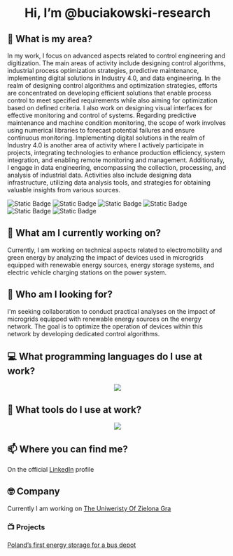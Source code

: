 <h1 align="center">Hi, I’m @buciakowski-research</h1>

## 👀 What is my area?
In my work, I focus on advanced aspects related to control engineering and digitization. The main areas of activity include designing control algorithms, industrial process optimization strategies, predictive maintenance, implementing digital solutions in Industry 4.0, and data engineering.
In the realm of designing control algorithms and optimization strategies, efforts are concentrated on developing efficient solutions that enable process control to meet specified requirements while also aiming for optimization based on defined criteria. I also work on designing visual interfaces for effective monitoring and control of systems.
Regarding predictive maintenance and machine condition monitoring, the scope of work involves using numerical libraries to forecast potential failures and ensure continuous monitoring.
Implementing digital solutions in the realm of Industry 4.0 is another area of activity where I actively participate in projects, integrating technologies to enhance production efficiency, system integration, and enabling remote monitoring and management.
Additionally, I engage in data engineering, encompassing the collection, processing, and analysis of industrial data. Activities also include designing data infrastructure, utilizing data analysis tools, and strategies for obtaining valuable insights from various sources.

![Static Badge](https://img.shields.io/badge/digitization-8A2BE2) ![Static Badge](https://img.shields.io/badge/process%20optimization-8A2BE2) ![Static Badge](https://img.shields.io/badge/predictive%20maintenance-8A2BE2) ![Static Badge](https://img.shields.io/badge/control-8A2BE2) ![Static Badge](https://img.shields.io/badge/process%20control-8A2BE2) ![Static Badge](https://img.shields.io/badge/data%20engineering-8A2BE2)

## 🌱 What am I currently working on?
Currently, I am working on technical aspects related to electromobility and green energy by analyzing the impact of devices used in microgrids equipped with renewable energy sources, energy storage systems, and electric vehicle charging stations on the power system.

## 💞️ Who am I looking for?
I'm seeking collaboration to conduct practical analyses on the impact of microgrids equipped with renewable energy sources on the energy network. The goal is to optimize the operation of devices within this network by developing dedicated control algorithms.

## 💻 What programming languages do I use at work?
<p align="center">
  <a href="https://skillicons.dev">
    <img src="https://skillicons.dev/icons?i=py,c,cpp,matlab,r,octave" />
  </a>
</p>

## 🔨 What tools do I use at work?
<p align="center">
  <a href="https://skillicons.dev">
    <img src="https://skillicons.dev/icons?i=visualstudio,vscode,anaconda,git,mysql,sqlite,postgres" />
  </a>
</p>

## 📫 Where you can find me?
On the official [LinkedIn](https://www.linkedin.com/in/mariuszbuciakowski/) profile

## 🤓 Company
Currently I am working on [The Uniweristy Of Zielona Gra](https://uz.zgora.pl/en/)

### 📺 Projects
[Poland’s first energy storage for a bus depot](https://ekoenergetyka.com.pl/polands-first-energy-storage-for-a-bus-depot-eko-bess-from-ekoenergetyka-polska-s-a/?utm_source=linkedin&utm_medium=link&utm_campaign=energy-storage)

<!---
buciakowski-research/buciakowski-research is a ✨ special ✨ repository because its `README.md` (this file) appears on your GitHub profile.
You can click the Preview link to take a look at your changes.
--->
